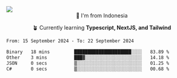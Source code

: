 
<img align = "center" src="https://readme-typing-svg.herokuapp.com?font=Fira+Code&size=25&pause=1000&color=00F713&center=true&vCenter=true&random=false&width=850&height=70&lines=Hi+There+%F0%9F%91%8B%2C+Im+Julian+Caesar;"/>
<br>

<div align = "center">
  📌 I'm from Indonesia
  
  🪴 Currently learning **Typescript, NextJS, and Tailwind**
</div>

<!--START_SECTION:waka-->

```txt
From: 15 September 2024 - To: 22 September 2024

Binary   18 mins         █████████████████████░░░░   83.89 %
Other    3 mins          ███▓░░░░░░░░░░░░░░░░░░░░░   14.18 %
JSON     0 secs          ▒░░░░░░░░░░░░░░░░░░░░░░░░   01.25 %
C#       0 secs          ▒░░░░░░░░░░░░░░░░░░░░░░░░   00.68 %
```

<!--END_SECTION:waka-->
